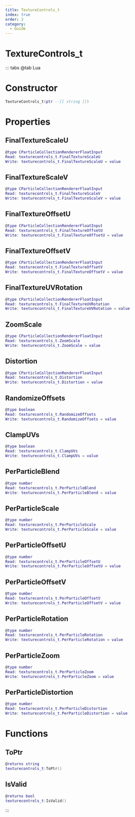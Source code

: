 ```yaml
---
title: TextureControls_t
index: true
order: 2
category:
  - Guide
---
```


# TextureControls_t

::: tabs
@tab Lua
# Constructor
```lua
TextureControls_t(ptr --[[ string ]])
```
# Properties
## FinalTextureScaleU 
```lua
@type CParticleCollectionRendererFloatInput
Read: texturecontrols_t.FinalTextureScaleU
Write: texturecontrols_t.FinalTextureScaleU = value
```
## FinalTextureScaleV 
```lua
@type CParticleCollectionRendererFloatInput
Read: texturecontrols_t.FinalTextureScaleV
Write: texturecontrols_t.FinalTextureScaleV = value
```
## FinalTextureOffsetU 
```lua
@type CParticleCollectionRendererFloatInput
Read: texturecontrols_t.FinalTextureOffsetU
Write: texturecontrols_t.FinalTextureOffsetU = value
```
## FinalTextureOffsetV 
```lua
@type CParticleCollectionRendererFloatInput
Read: texturecontrols_t.FinalTextureOffsetV
Write: texturecontrols_t.FinalTextureOffsetV = value
```
## FinalTextureUVRotation 
```lua
@type CParticleCollectionRendererFloatInput
Read: texturecontrols_t.FinalTextureUVRotation
Write: texturecontrols_t.FinalTextureUVRotation = value
```
## ZoomScale 
```lua
@type CParticleCollectionRendererFloatInput
Read: texturecontrols_t.ZoomScale
Write: texturecontrols_t.ZoomScale = value
```
## Distortion 
```lua
@type CParticleCollectionRendererFloatInput
Read: texturecontrols_t.Distortion
Write: texturecontrols_t.Distortion = value
```
## RandomizeOffsets 
```lua
@type boolean
Read: texturecontrols_t.RandomizeOffsets
Write: texturecontrols_t.RandomizeOffsets = value
```
## ClampUVs 
```lua
@type boolean
Read: texturecontrols_t.ClampUVs
Write: texturecontrols_t.ClampUVs = value
```
## PerParticleBlend 
```lua
@type number
Read: texturecontrols_t.PerParticleBlend
Write: texturecontrols_t.PerParticleBlend = value
```
## PerParticleScale 
```lua
@type number
Read: texturecontrols_t.PerParticleScale
Write: texturecontrols_t.PerParticleScale = value
```
## PerParticleOffsetU 
```lua
@type number
Read: texturecontrols_t.PerParticleOffsetU
Write: texturecontrols_t.PerParticleOffsetU = value
```
## PerParticleOffsetV 
```lua
@type number
Read: texturecontrols_t.PerParticleOffsetV
Write: texturecontrols_t.PerParticleOffsetV = value
```
## PerParticleRotation 
```lua
@type number
Read: texturecontrols_t.PerParticleRotation
Write: texturecontrols_t.PerParticleRotation = value
```
## PerParticleZoom 
```lua
@type number
Read: texturecontrols_t.PerParticleZoom
Write: texturecontrols_t.PerParticleZoom = value
```
## PerParticleDistortion 
```lua
@type number
Read: texturecontrols_t.PerParticleDistortion
Write: texturecontrols_t.PerParticleDistortion = value
```
# Functions
## ToPtr
```lua
@returns string
texturecontrols_t:ToPtr()
```
## IsValid
```lua
@returns bool
texturecontrols_t:IsValid()
```

:::
